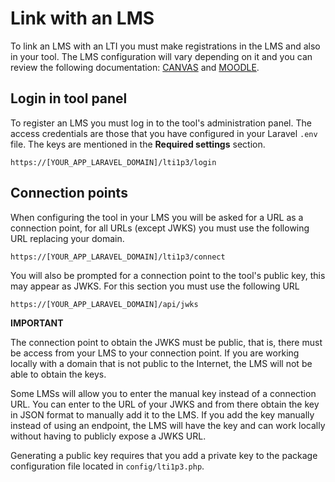 # Link with an LMS

To link an LMS with an LTI you must make registrations in the LMS and also in your tool. The LMS configuration will vary depending on it and you can review the following documentation: [CANVAS](https://canvas.instructure.com/doc/api/file.lti_dev_key_config.html) and [MOODLE](https://docs.moodle.org/404/en/Publish_as_LTI_tool).

## Login in tool panel
To register an LMS you must log in to the tool's administration panel. The access credentials are those that you have configured in your Laravel `.env` file. The keys are mentioned in the **Required settings** section.

`https://[YOUR_APP_LARAVEL_DOMAIN]/lti1p3/login`

## Connection points
When configuring the tool in your LMS you will be asked for a URL as a connection point, for all URLs (except JWKS) you must use the following URL replacing your domain.

`https://[YOUR_APP_LARAVEL_DOMAIN]/lti1p3/connect`

You will also be prompted for a connection point to the tool's public key, this may appear as JWKS. For this section you must use the following URL

`https://[YOUR_APP_LARAVEL_DOMAIN]/api/jwks`

**IMPORTANT** 

The connection point to obtain the JWKS must be public, that is, there must be access from your LMS to your connection point. If you are working locally with a domain that is not public to the Internet, the LMS will not be able to obtain the keys.

Some LMSs will allow you to enter the manual key instead of a connection URL. You can enter to the URL of your JWKS and from there obtain the key in JSON format to manually add it to the LMS. If you add the key manually instead of using an endpoint, the LMS will have the key and can work locally without having to publicly expose a JWKS URL.

Generating a public key requires that you add a private key to the package configuration file located in `config/lti1p3.php`.